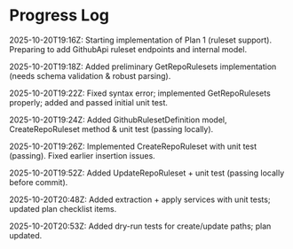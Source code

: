 # Progress Log

2025-10-20T19:16Z: Starting implementation of Plan 1 (ruleset support). Preparing to add GithubApi ruleset endpoints and internal model.


2025-10-20T19:18Z: Added preliminary GetRepoRulesets implementation (needs schema validation & robust parsing).

2025-10-20T19:22Z: Fixed syntax error; implemented GetRepoRulesets properly; added and passed initial unit test.

2025-10-20T19:24Z: Added GithubRulesetDefinition model, CreateRepoRuleset method & unit test (passing locally).

2025-10-20T19:26Z: Implemented CreateRepoRuleset with unit test (passing). Fixed earlier insertion issues.

2025-10-20T19:52Z: Added UpdateRepoRuleset + unit test (passing locally before commit).

2025-10-20T20:48Z: Added extraction + apply services with unit tests; updated plan checklist items.

2025-10-20T20:53Z: Added dry-run tests for create/update paths; plan updated.
